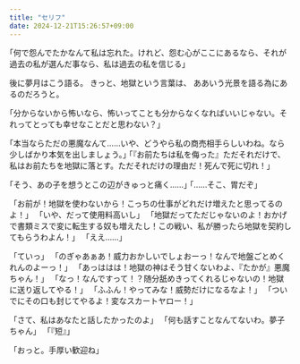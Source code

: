 ```yaml
---
title: "セリフ"
date: 2024-12-21T15:26:57+09:00
---
```

｢何で怨んでたかなんて私は忘れた。けれど、怨む心がここにあるなら、それが過去の私が選んだ事なら、私は過去の私を信じる｣


後に夢月はこう語る。
きっと、地獄という言葉は、
ああいう光景を語る為にあるのだろうと。


｢分からないから怖いなら、怖いってことも分からなくなればいいじゃない。それってとっても幸せなことだと思わない？｣


｢本当ならただの悪魔なんて……いや、どうやら私の商売相手らしいわね。なら少しばかり本気を出しましょう。｣
｢『お前たちは私を侮った』ただそれだけで、私はお前たちを地獄に落とす。ただそれだけの理由だ！死んで死に切れ！｣


｢そう、あの子を想うとこの辺がきゅっと痛く……｣
｢……そこ、胃だぞ｣


「お前が！地獄を使わないから！こっちの仕事がどれだけ増えたと思ってるのよ！」
「いや、だって使用料高いし」
「地獄だってただじゃないのよ！おかげで書類ミスで変に転生する奴も増えたし！この戦い、私が勝ったら地獄を契約してもらうわよん！」
「ええ……」


「ていっ」
「のぎゃあぁあ！威力おかしいでしょおーっ！なんで地盤ごとめくれんのよーっ！」
「あっははは！地獄の神はそう甘くないわよ、『たかが』悪魔ちゃん！」
「なっ！なんですって！？随分舐めきってくれるじゃないの！地獄に送り返してやる！」
「ふふん！やってみな！威勢だけになるなよ！」
「ついでにその口も封じてやるよ！変なスカートヤロー！」


「さて、私はあなたと話したかったのよ」
「何も話すことなんてないわ。夢子ちゃん」
「『短』」

「おっと。手厚い歓迎ね」
